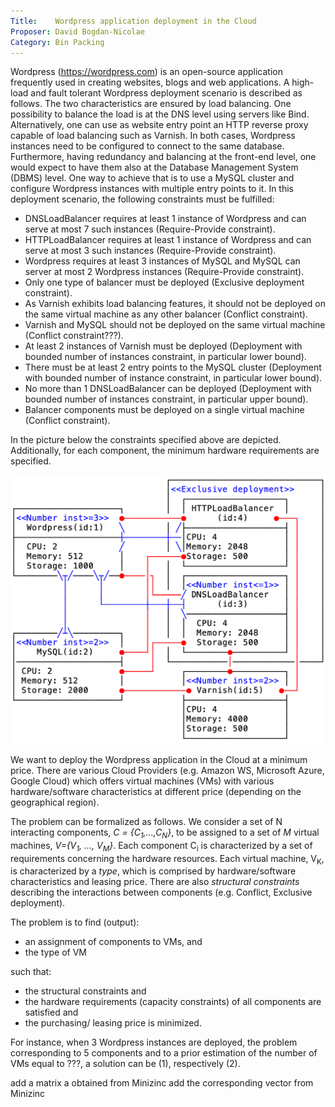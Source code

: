 ```yaml
---
Title:    Wordpress application deployment in the Cloud
Proposer: David Bogdan-Nicolae
Category: Bin Packing
---
```



Wordpress (https://wordpress.com) is an open-source application frequently used in creating websites, blogs and web applications. A high-load and fault tolerant Wordpress deployment scenario is described as follows. The two characteristics are ensured by load balancing. One possibility to balance the load is at the DNS level using servers like Bind. Alternatively, one can use as website entry point an HTTP reverse proxy capable of load balancing such as Varnish. In both cases, Wordpress instances need to be configured to connect to the same database. Furthermore, having redundancy and balancing at the front-end level, one would expect to have them also at the Database Management System (DBMS) level. One way to achieve that is to use a MySQL cluster and configure Wordpress instances with multiple entry points to it. In this deployment scenario, the following constraints must be fulfilled:
- DNSLoadBalancer requires at least 1 instance of Wordpress and can serve at most 7 such instances (Require-Provide constraint).
- HTTPLoadBalancer requires at least 1 instance of Wordpress and can serve at most 3 such instances (Require-Provide constraint).
- Wordpress requires at least 3 instances of MySQL and MySQL can server at most 2 Wordpress instances (Require-Provide constraint).
- Only one type of balancer must be deployed (Exclusive deployment constraint).
- As Varnish exhibits load balancing features, it should not be deployed on the same virtual machine as any other balancer (Conflict constraint).
- Varnish and MySQL should not be deployed on the same virtual machine (Conflict constraint???).
- At least 2 instances of Varnish must be deployed (Deployment with bounded number of instances constraint, in particular lower bound).
- There must be at least 2 entry points to the MySQL cluster (Deployment with bounded number of instance constraint, in particular lower bound).
- No more than 1 DNSLoadBalancer can be deployed (Deployment with bounded number of instances constraint, in particular upper bound).
- Balancer components must be deployed on a single virtual machine (Conflict constraint).

In the picture below the constraints specified above are depicted. Additionally, for each component, the minimum hardware requirements are specified.

![Wordpress.png](assets/Wordpress.png)

We want to deploy the Wordpress application in the Cloud at a minimum price. There are various Cloud Providers (e.g. Amazon WS, Microsoft Azure, Google Cloud) which offers virtual machines (VMs) with various hardware/software characteristics at different price (depending on the geographical region). 

The problem can be formalized as follows. We consider a set of N interacting components, *C = {C<sub>1</sub>,...,C<sub>N</sub>}*, to be assigned to a set of *M* virtual machines, *V=\{V<sub>1</sub>, ..., V<sub>M</sub>}*. Each component C<sub>i</sub> is characterized by a set of requirements concerning the hardware resources. Each virtual machine, V<sub>K</sub>, is characterized by a *type*, which is comprised by hardware/software characteristics and leasing price. There are also *structural constraints* describing the interactions between components (e.g. Conflict, Exclusive deployment). 

The problem is to find (output):
- an assignment of components to VMs, and 
- the type of VM

such that:
- the structural constraints and
- the hardware requirements  (capacity constraints) of all components are satisfied and 
- the purchasing/ leasing price is minimized. 

For instance, when 3 Wordpress instances are deployed, the problem corresponding
to 5 components and to a prior estimation of the number of VMs equal to ???, a solution can be (1),
respectively (2).

add a matrix a obtained from Minizinc
add the corresponding vector from Minizinc

